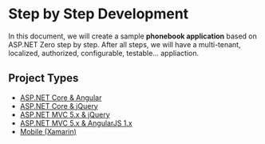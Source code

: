 # Step by Step Development

In this document, we will create a sample **phonebook application**
based on ASP.NET Zero step by step. After all steps, we will have a
multi-tenant, localized, authorized, configurable, testable...
appliaction.

## Project Types

-   [ASP.NET Core & Angular](Developing-Step-By-Step-Angular.md)
-   [ASP.NET Core & jQuery](Developing-Step-By-Step-Core.md)
-   [ASP.NET MVC 5.x & jQuery](Developing-Step-By-Step-MPA.md)
-   [ASP.NET MVC 5.x & AngularJS 1.x](Developing-Step-By-Step-Mvc-Angularjs.md)
-   [Mobile (Xamarin)](Developing-Step-By-Step-Xamarin.md)
